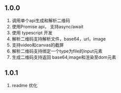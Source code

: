 ## 1.0.0

1. 调用单个api生成和解析二维码
2. 使用Promise api， 支持async/await
3. 使用 typescript 开发
4. 解析二维码支持解析文件，base64，url，image
5. 支持video和canvas的截屏
6. 解析二维码支持绑定一个type为file的input元素
7. 生成二维码支持返回 base64,image和渲染至dom元素

## 1.0.1

1. readme 优化

